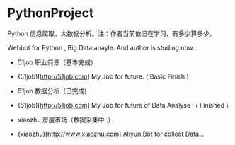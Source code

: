 # PythonProject
Python 信息爬取，大数据分析。注：作者当前依旧在学习，有多少算多少。

Webbot for Python , Big Data anayle. And author is studing now...

- 51job 职业前景（基本完成）

- (51job)[http://51job.com] My Job for future. ( Basic Finish )

- 51job 数据分析（已完成)

- (51job)[http://51job.com] My Job for future of Data Analyse . ( Finished )

- xiaozhu 房屋市场（数据采集中..）

- (xiaozhu)[http://www.xiaozhu.com] Aliyun Bot for collect Data...
